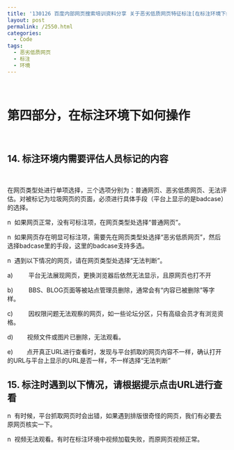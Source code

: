 ```yaml
---
title: '130126 百度内部网页搜索培训资料分享 关于恶劣低质网页特征标注[在标注环境下如何操作]'
layout: post
permalink: /2550.html
categories:
  - Code
tags:
  - 恶劣低质网页
  - 标注
  - 环境
---
```

&nbsp;

# 第四部分，在标注环境下如何操作

&nbsp;

## 14. 标注环境内需要评估人员标记的内容

&nbsp;

在网页类型处进行单项选择，三个选项分别为：普通网页、恶劣低质网页、无法评估。对被标记为垃圾网页的页面，必须进行具体手段（平台上显示的是badcase）的选择。

n  如果网页正常，没有可标注项，在网页类型处选择“普通网页”。

n  如果网页存在明显可标注项，需要先在网页类型处选择“恶劣低质网页”，然后选择badcase里的手段，这里的badcase支持多选。

n  遇到以下情况的网页，请在网页类型处选择“无法判断”。

a)         平台无法展现网页，更换浏览器后依然无法显示，且原网页也打不开

b)         BBS、BLOG页面等被站点管理员删除，通常会有“内容已被删除”等字样。

c)         因权限问题无法观察的网页，如一些论坛分区，只有高级会员才有浏览资格。

d)        视频文件或图片已删除，无法观看。

e)        点开真正URL进行查看时，发现与平台抓取的网页内容不一样，确认打开的URL与平台上显示的URL是否一样，不一样选择“无法判断”

### 

## 15. 标注时遇到以下情况，请根据提示点击URL进行查看

n  有时候，平台抓取网页时会出错，如果遇到排版很奇怪的网页，我们有必要去原网页核实一下。

n  视频无法观看。有时在标注环境中视频加载失败，而原网页视频正常。

&nbsp;